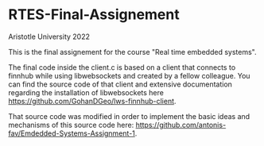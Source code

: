 # RTES-Final-Assignement

Aristotle University 2022 

This is the final assignement for the course "Real time embedded systems". 

The final code inside the client.c is based on a client that connects to finnhub while using libwebsockets and created by a fellow colleague.
You can find the source code of that client and extensive documentation regarding the installation of libwebsockets here https://github.com/GohanDGeo/lws-finnhub-client.

That source code was modified in order to implement the basic ideas and mechanisms of this source code here: 
https://github.com/antonis-fav/Emdedded-Systems-Assignment-1. 
